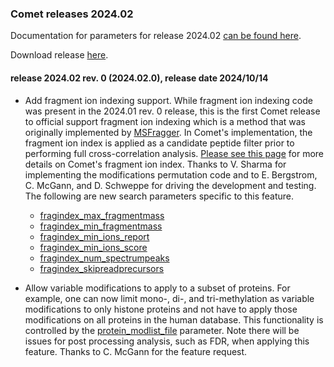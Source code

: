 ### Comet releases 2024.02

Documentation for parameters for release 2024.02 [can be found here](/Comet/parameters/parameters_202402/).

Download release [here](https://github.com/UWPR/Comet/releases).

#### release 2024.02 rev. 0 (2024.02.0), release date 2024/10/14

- Add fragment ion indexing support.
While fragment ion indexing code was present in the 2024.01 rev. 0 release, 
this is the first Comet release to official support fragment ion indexing
which is a method that was originally implemented by
[MSFragger](https://www.nature.com/articles/nmeth.4256).
In Comet's implementation, the fragment ion index is applied as a
candidate peptide filter prior to performing full cross-correlation analysis.
[Please see this page](https://uwpr.github.io/Comet/notes/20241001_FI.html)
for more details on Comet's fragment ion index.
Thanks to V. Sharma for implementing the modifications permutation code and
to E. Bergstrom, C. McGann, and D. Schweppe for driving the development and testing.
The following are new search parameters specific to this feature.
  - [fragindex_max_fragmentmass](https://uwpr.github.io/Comet/parameters/parameters_202402/fragindex_max_fragmentmass.html)
  - [fragindex_min_fragmentmass](https://uwpr.github.io/Comet/parameters/parameters_202402/fragindex_min_fragmentmass.html)
  - [fragindex_min_ions_report](https://uwpr.github.io/Comet/parameters/parameters_202402/fragindex_min_ions_report.html)
  - [fragindex_min_ions_score](https://uwpr.github.io/Comet/parameters/parameters_202402/fragindex_min_ions_score.html)
  - [fragindex_num_spectrumpeaks](https://uwpr.github.io/Comet/parameters/parameters_202402/fragindex_num_spectrumpeaks.html)
  - [fragindex_skipreadprecursors](https://uwpr.github.io/Comet/parameters/parameters_202402/fragindex_skipreadprecursors.html)

- Allow variable modifications to apply to a subset of proteins.
For example, one can now limit mono-, di-, and tri-methylation
as variable modifications to only histone proteins and not have
to apply those modifications on all proteins in the human database.
This functionality is controlled by the
[protein_modlist_file](https://uwpr.github.io/Comet/parameters/parameters_202402/protein_modlist_file.html)
parameter.  Note there will be issues for post processing analysis, such
as FDR, when applying this feature.  Thanks to C. McGann for the feature request.
